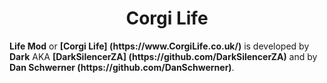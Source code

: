 <h1 align="center">Corgi Life</h1>
<b>Life Mod</b> or <b>[Corgi Life] (https://www.CorgiLife.co.uk/)</b> is developed by <b>Dark</b> AKA <b>[DarkSilencerZA] (https://github.com/DarkSilencerZA)</b> and by <b>Dan Schwerner (https://github.com/DanSchwerner)</b>.
<br/>